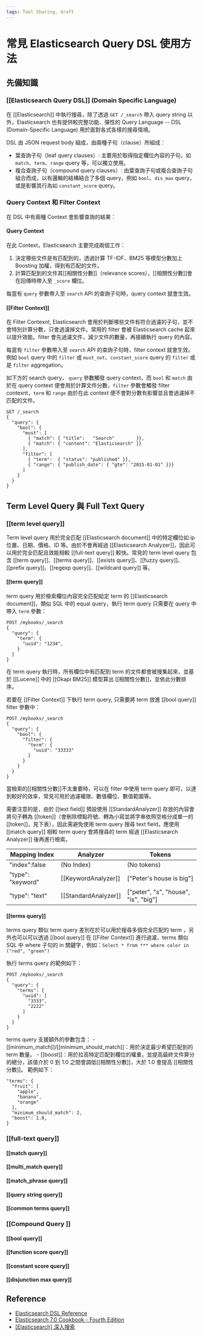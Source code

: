 ```yaml
---
tags: Tool Sharing, draft
---
```

# 常見 Elasticsearch Query DSL 使用方法

## 先備知識
### [[Elasticsearch Query DSL]] (Domain Specific Language)
在 [[Elasticsearch]] 中執行搜尋，除了透過 `GET /_search` 帶入 query string 以外，Elasticsearch 也有提供較完整功能、彈性的 Query Language -- DSL (Domain-Specific Language) 用於面對各式各樣的搜尋情境。

DSL 由 JSON request body 組成，由兩種子句（clause）所組成：
- 葉查詢子句（leaf query clauses）: 主要用於取得指定欄位內容的子句，如 `match`、`term`、`range` query 等，可以獨立使用。
- 複合查詢子句（compound query clauses）: 由葉查詢子句或複合查詢子句組合而成，以有邏輯的結構結合了多個 query，例如 `bool`、`dis_max` query，或是影響其行為如 `constant_score` query。

### Query Context 和 Filter Context

在 DSL 中有兩種 Context 會影響查詢的結果：

#### Query Context
在此 Context，Elasticsearch 主要完成兩個工作：

1. 決定哪些文件是有匹配到的，透過計算 TF-IDF、BM25 等模型分數加上 Boosting 加權，得到有匹配的文件。
2. 計算匹配到的文件其[[相關性分數]]（relevance scores），[[相關性分數]]會在回傳時帶入至 `_score` 欄位。

每當有 `query` 參數帶入至 `search` API 的查詢子句時，query context 就會生效。

#### [[Filter Context]]

在 Filter Contexnt, Elasticsearch 會用於判斷哪些文件有符合過濾的子句，並不會特別計算分數，只會過濾掉文件。常用的 filter 會被 Elasticsearch cache 起來以提升效能。filter 會先過濾文件，減少文件的數量，再接續執行 query 的內容。

每當有 `filter` 參數帶入至 `search` API 的查詢子句時，filter context 就會生效。例如 `bool` query 中的 `filter` 或 `must_not`、`constant_score` query 的 `filter` 或是 `filter` aggregation。

如下方的 search query， `query` 參數觸發 query context，而 `bool` 和 `match` 由於在 query context 便會用於計算文件分數，`filter` 參數會觸發 filter contexnt，`term` 和 `range` 由於在此 context 便不會對分數有影響並且會過濾掉不匹配的文件。
```
GET /_search
{
  "query": { 
    "bool": { 
      "must": [
        { "match": { "title":   "Search"        }},
        { "match": { "content": "Elasticsearch" }}
      ],
      "filter": [ 
        { "term":  { "status": "published" }},
        { "range": { "publish_date": { "gte": "2015-01-01" }}}
      ]
    }
  }
}
```

## Term Level Query 與 Full Text Query
### [[term level query]]
Term level query 用於完全匹配 [[Elasticsearch document]] 中的特定欄位如 ip 位置、日期、價格、ID 等。由於不會再經過 [[Elasticsearch Analyzer]]，因此可以用於完全匹配且效能相較 [[full-text query]] 較快。常見的 term level query 包含 [[term query]]、[[terms query]]、[[exists query]]、[[fuzzy query]]、[[prefix query]]、[[regexp query]]、[[wildcard query]] 等。

#### [[term query]]
term query 用於檢索欄位內容完全匹配給定 term 的 [[Elasticsearch document]]，類似 SQL 中的 equal query，執行 term query 只需要在 query 中帶入 `term` 參數：
```
POST /mybooks/_search
{
  "query": {
    "term": {
	  "uuid": "1234",
	}
  }
}
```
在 term query 執行時，所有欄位中有匹配到 term 的文件都會被搜集起來，並基於 [[Lucene]] 中的 [[Okapi BM25]] 模型算出 [[相關性分數]]，並依此分數排序。

若要在 [[Filter Context]] 下執行 term query, 只需要將 term 放進 [[bool query]] filter 參數中：
```
POST /mybooks/_search
{
  "query": {
    "bool": {
	  "filter": {
	    "term": {
		  "uuid": "33333"
		}
	  }
	}
  }
}
```
當檢索的[[相關性分數]]不太重要時，可以在 filter 中使用 term query 即可，以達到較好的效率，常見可用於過濾權限、數值欄位、數值範圍等。

需要注意的是，由於 [[text field]] 預設使用 [[StandardAnalyzer]] 存放的內容會將句子轉為 [[token]]（會刪除標點符號、轉為小寫並將字串依照空格分成單一的 [[token]]，見下表），因此需避免使用 term query 搜尋 text field，應使用 [[match query]]  相較 term query 會將搜尋的 term 經過 [[Elasticsearch Analyzer]] 後再進行檢索。

| Mapping Index     | Analyzer             | Tokens                                 |
| ----------------- | -------------------- | -------------------------------------- |
| "index":false     | (No Index)           | (No tokens)                            |
| "type": "keyword" | [[KeywordAnalyzer]]  | \["Peter's house is big"\]             |
| "type": "text"    | [[StandardAnalyzer]] | \["peter", "s", "house", "is", "big"\] |

#### [[terms query]]
terms query 類似 term query 差別在於可以用於搜尋多個完全匹配的 term ，另外也可以可以透過 [[bool query]] 在 [[Filter Context]] 進行過濾，terms 類似 SQL 中 where 子句的 in 關鍵字，例如：`Select * from *** where color in ("red", "green")`

執行 terms query 的範例如下：
```
POST /mybooks/_search
{
  "query": {
    "terms": {
	  "uuid": [
	    "3333",
		"2222"
	  ]
	}
  }
}
```

terms query 支援額外的參數包含：
	- [[minimum_match]]/[[minimum_should_match]]：用於決定最少希望匹配到的 term 數量。
	- [[boost]]：用於拉高特定匹配到欄位的權重，並提高最終文件算分的總分，該值介於 0 到 1.0 之間會調低[[相關性分數]]，大於 1.0 會提高 [[相關性分數]]。
範例如下：
```
"terms": {
  "fruit": [
	"apple",
	"banana",
	"orange"
  ],
  "minimum_should_match": 2,
  "boost": 1.0,
}
```
### [[full-text query]]
#### [[match query]]
#### [[multi_match query]]
#### [[match_phrase query]]
#### [[query string query]]
#### [[common terms query]]
### [[Compound Query ]]
#### [[bool query]]
#### [[function score query]]
#### [[constant score query]]
#### [[disjunction max query]]

## Reference
- [Elasticsearch DSL Reference](https://www.elastic.co/guide/en/elasticsearch/reference/current/query-dsl.html#query-dsl)
- [Elasticsearch 7.0 Cookbook - Fourth Edition](https://www.packtpub.com/product/elasticsearch-7-0-cookbook-fourth-edition/9781789956504)
- [[Elasticsearch] 深入搜索](https://godleon.github.io/blog/Elasticsearch/Elasticsearch-advanced-search/) 



